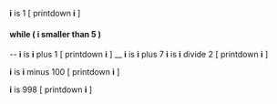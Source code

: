 
**i** is 1
[ printdown **i** ]
#### while ( **i** smaller than 5 )
--
 **i** is **i** plus 1 
[ printdown **i** ]
__
 **i** is **i** plus 7 
 **i** is **i** divide 2
[ printdown **i** ]

 **i** is **i** minus 100
[ printdown **i** ]

**i** is 998
[ printdown **i** ]